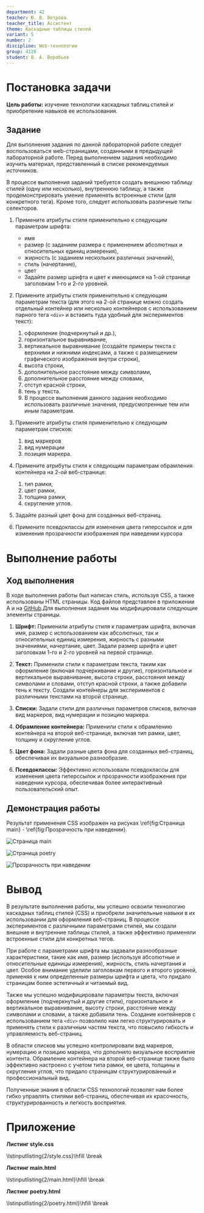 ```yaml
---
department: 42
teacher: Ю. В. Ветрова
teacher_title: Ассистент
theme: Каскадные таблицы стилей
variant: 5
number: 2
discipline: Web-технологии
group: 4128
student: В. А. Воробьев
---
```


# Постановка задачи

**Цель работы:** изучение технологии каскадных таблиц стилей и приобретение навыков ее использования.

## Задание

Для выполнения задания по данной лабораторной работе следует воспользоваться web-страницами, созданными в предыдущей лабораторной работе. Перед выполнением задания необходимо изучить материал, представленный в списке рекомендуемых источников.

В процессе выполнения заданий требуется создать внешнюю таблицу стилей (одну или несколько), внутреннюю таблицу, а также продемонстрировать умение применять встроенные стили (для конкретного тега). Кроме того, следует использовать различные типы селекторов.

1. Примените атрибуты стиля применительно к следующим параметрам шрифта:

   - имя
   - размер (с заданием размера с применением абсолютных и относительных единиц измерения),
   - жирность (с заданием нескольких различных значений),
   - стиль (начертание),
   - цвет
   - Задайте размер шрифта и цвет к имеющимся на 1-ой странице заголовкам 1-го и 2-го уровней.

2. Примените атрибуты стиля применительно к следующим параметрам текста (для этого на 2-ой странице можно создать отдельный контейнер или несколько контейнеров с использованием парного тега `<div>` и вставить туда удобный для экспериментов текст):

   1. оформление (подчеркнутый и др.),
   2. горизонтальное выравнивание,
   3. вертикальное выравнивание (создайте примеры текста с верхними и нижними индексами, а также с размещением графического изображения внутри строки),
   4. высота строки,
   5. дополнительное расстояние между символами,
   6. дополнительное расстояние между словами,
   7. отступ красной строки,
   8. тень у текста.
   9. В процессе выполнения данного задания необходимо использовать различные значения, предусмотренные тем или иным параметрам.

3. Примените атрибуты стиля применительно к следующим параметрам списков:

   1. вид маркеров
   2. вид нумерации
   3. позиция маркера.

4. Примените атрибуты стиля к следующим параметрам обрамления контейнера на 2-ой веб-странице:

   1. тип рамки,
   2. цвет рамки,
   3. толщина рамки,
   4. скругление углов.

5. Задайте разный цвет фона для созданных веб-страниц.

6. Примените псевдоклассы для изменения цвета гиперссылок и для изменения прозрачности изображения при наведении курсора

# Выполнение работы

## Ход выполнения

В ходе выполнения работы был написан стиль, используя CSS, а также использованы HTML страницы. Код файлов представлен в приложении A и на [GitHub](ы).Для выполнения задания мы модифицировали следующие элементы страницы.

1. **Шрифт:**
   Применили атрибуты стиля к параметрам шрифта, включая имя, размер с использованием как абсолютных, так и относительных единиц измерения, жирность с разными значениями, начертание, цвет. Задали размер шрифта и цвет заголовкам 1-го и 2-го уровней на первой странице.

2. **Текст:**
   Применили стили к параметрам текста, таким как оформление (включая подчеркивание и другие), горизонтальное и вертикальное выравнивание, высота строки, расстояния между символами и словами, отступ красной строки, а также добавили тень к тексту. Создали контейнеры для экспериментов с различными текстами на второй странице.

3. **Списки:**
   Задали стили для различных параметров списков, включая вид маркеров, вид нумерации и позицию маркера.

4. **Обрамление контейнера:**
   Применили стили к обрамлению контейнера на второй веб-странице, включая тип рамки, цвет, толщину и скругление углов.

5. **Цвет фона:**
   Задали разные цвета фона для созданных веб-страниц, обеспечивая их визуальное разнообразие.

6. **Псевдоклассы:**
   Эффективно использовали псевдоклассы для изменения цвета гиперссылок и прозрачности изображения при наведении курсора, обеспечивая более интерактивный пользовательский опыт.

## Демонстрация работы

Результат применения CSS изображен на рисуках \ref{fig:Cтраница main} - \ref{fig:Прозрачность при наведении}.

![Cтраница main](report_images/image-2.png)

![Страница poetry](report_images/image.png)

![Прозрачность при наведении](report_images/image-1.png)

# Вывод

В результате выполнения работы, мы успешно освоили технологию каскадных таблиц стилей (CSS) и приобрели значительные навыки в их использовании для оформления веб-страниц. В процессе экспериментов с различными параметрами стилей, мы создали внешние и внутренние таблицы стилей, а также эффективно применяли встроенные стили для конкретных тегов.

При работе с параметрами шрифта мы задавали разнообразные характеристики, такие как имя, размер (используя абсолютные и относительные единицы измерения), жирность, стиль начертания и цвет. Особое внимание уделили заголовкам первого и второго уровней, применяя к ним определенные размеры шрифта и цвета, что придало страницам более эстетичный и читаемый вид.

Также мы успешно модифицировали параметры текста, включая оформление (подчеркнутый и другие стили), горизонтальное и вертикальное выравнивание, высоту строки, расстояние между символами и словами, а также добавили тень. Создание контейнеров с использованием тега `<div>` позволило нам легко структурировать и применять стили к различным частям текста, что повысило гибкость и управляемость веб-страниц.

В области списков мы успешно контролировали вид маркеров, нумерацию и позицию маркера, что дополнило визуальное восприятие контента. Обрамление контейнера на второй веб-странице также было эффективно настроено с учетом типа рамки, ее цвета, толщины и скругления углов, что придало страницам структурированный и профессиональный вид.

Полученные знания в области CSS технологий позволят нам более гибко управлять стилями веб-страниц, обеспечивая их красочность, структурированность и легкость восприятия.

# Приложение <suaidoc-center>

**Листинг style.css**

\lstinputlisting{2/style.css}\hfill \break

**Листинг main.html**

\lstinputlisting{2/main.html}\hfill \break

**Листинг poetry.html**

\lstinputlisting{2/poetry.html}\hfill \break